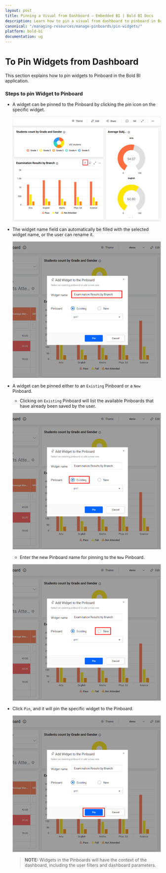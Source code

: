 ```yaml
---
layout: post
title: Pinning a Visual from Dashboard – Embedded BI | Bold BI Docs
description: Learn how to pin a visual from dashboard to pinboard in Bold BI Embedded. Pinboard is a collection of widgets from various dashboards pinned to it.
canonical: "/managing-resources/manage-pinboards/pin-widgets/"
platform: bold-bi
documentation: ug
---
```


# To Pin Widgets from Dashboard

This section explains how to pin widgets to Pinboard in the Bold BI application.

### Steps to pin Widget to Pinboard

* A widget can be pinned to the Pinboard by clicking the pin icon on the specific widget.

    ![Pin Icon Widget](/static/assets/managing-resources/manage-pinboards/images/pin-icon-widget.png#width=50%)
    
* The widget name field can automatically be filled with the selected widget name, or the user can rename it.

    ![Pin Widget Name](/static/assets/managing-resources/manage-pinboards/images/pin-widget-name.png#width=45%)

* A widget can be pinned either to an `Existing` Pinboard or a `New` Pinboard.

    * Clicking on `Existing` Pinboard will list the available Pinboards that have already been saved by the user.  
    
    ![Pin Widget Existing](/static/assets/managing-resources/manage-pinboards/images/pin-widget-existing.png#width=45%)

    * Enter the new Pinboard name for pinning to the `New` Pinboard.
    
    ![Pin Widget New](/static/assets/managing-resources/manage-pinboards/images/pin-widget-new.png#width=45%)

* Click `Pin`, and it will pin the specific widget to the Pinboard.

    ![Pin Widget Save](/static/assets/managing-resources/manage-pinboards/images/pin-widget-save.png#width=45%)

    > **NOTE:** Widgets in the Pinboards will have the context of the dashboard, including the user filters and dashboard parameters.